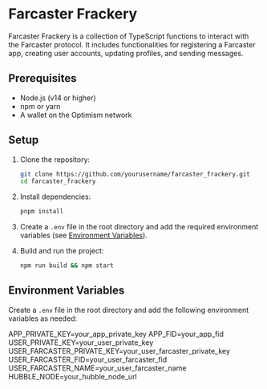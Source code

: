 # Farcaster Frackery

Farcaster Frackery is a collection of TypeScript functions to interact with the Farcaster protocol. It includes functionalities for registering a Farcaster app, creating user accounts, updating profiles, and sending messages.

## Prerequisites

- Node.js (v14 or higher)
- npm or yarn
- A wallet on the Optimism network

## Setup

1. Clone the repository:
    ```sh
    git clone https://github.com/yourusername/farcaster_frackery.git
    cd farcaster_frackery
    ```

2. Install dependencies:
    ```sh
    pnpm install
    ```

3. Create a `.env` file in the root directory and add the required environment variables (see [Environment Variables](#environment-variables)).

4. Build and run the project:
    ```sh
    npm run build && npm start
    ```

## Environment Variables

Create a `.env` file in the root directory and add the following environment variables as needed:

APP_PRIVATE_KEY=your_app_private_key
APP_FID=your_app_fid
USER_PRIVATE_KEY=your_user_private_key
USER_FARCASTER_PRIVATE_KEY=your_user_farcaster_private_key
USER_FARCASTER_FID=your_user_farcaster_fid
USER_FARCASTER_NAME=your_user_farcaster_name
HUBBLE_NODE=your_hubble_node_url